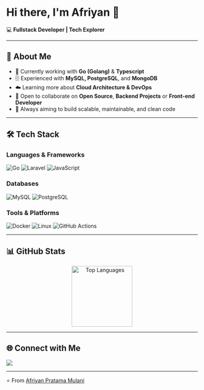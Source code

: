 # Hi there, I'm Afriyan 👋

💻 **Fullstack Developer | Tech Explorer**

---

## 🚀 About Me
- 🔭 Currently working with **Go (Golang)** & **Typescript**
- 🗄️ Experienced with **MySQL, PostgreSQL**, and **MongoDB**
- ☁️ Learning more about **Cloud Architecture & DevOps**
- 🤝 Open to collaborate on **Open Source**, **Backend Projects** or **Front-end Developer**
- 🎯 Always aiming to build scalable, maintainable, and clean code

---

## 🛠️ Tech Stack
### Languages & Frameworks
![Go](https://img.shields.io/badge/Go-00ADD8?style=for-the-badge&logo=go&logoColor=white)
![Laravel](https://img.shields.io/badge/Laravel-FF2D20?style=for-the-badge&logo=laravel&logoColor=white)
![JavaScript](https://img.shields.io/badge/JavaScript-F7DF1E?style=for-the-badge&logo=javascript&logoColor=black)

### Databases
![MySQL](https://img.shields.io/badge/MySQL-005C84?style=for-the-badge&logo=mysql&logoColor=white)
![PostgreSQL](https://img.shields.io/badge/Postgres-316192?style=for-the-badge&logo=postgresql&logoColor=white)

### Tools & Platforms
![Docker](https://img.shields.io/badge/Docker-2496ED?style=for-the-badge&logo=docker&logoColor=white)
![Linux](https://img.shields.io/badge/Linux-FCC624?style=for-the-badge&logo=linux&logoColor=black)
![GitHub Actions](https://img.shields.io/badge/GitHub%20Actions-2088FF?style=for-the-badge&logo=github-actions&logoColor=white)

---

## 📊 GitHub Stats
<p align="center">
  <!-- <img src="https://github-readme-stats.vercel.app/api?username=afryn123&show_icons=true&theme=radical" alt="GitHub Stats" height="160"/> -->
  <img src="https://github-readme-stats.vercel.app/api/top-langs/?username=afryn123&layout=compact&theme=radical" alt="Top Languages" height="160"/>
</p>

---

## 🌐 Connect with Me
<p align="left">
  <a href="https://www.linkedin.com/in/afriyan-pratama-mulani-70728b231/" target="_blank">
    <img src="https://img.shields.io/badge/LinkedIn-0A66C2?style=for-the-badge&logo=linkedin&logoColor=white"/>
  </a>
</p>

---

⭐️ From [Afriyan Pratama Mulani](https://github.com/afryn123)
